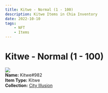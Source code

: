 ```yaml
---
title: Kitwe - Normal (1 - 100)
description: Kitwe Items in Chia Inventory
date: 2022-10-10
tags:
    - NFT
    - Items
---
```


# Kitwe - Normal (1 - 100)
<div class="item_thumbnail">
<img loading="lazy" src="https://57obghhs4fuirvtovccmmhy6kvzq354eeyvzgwtyrz4zuy4u.arweave.net/79wT-HPLhaIjWb_qiExh8eVXMN94Qm_K5NaeI55mmOU"><br/>
<div><strong>Name:</strong> Kitwe#982</div>
<div><strong>Item Type:</strong> Kitwe</div>
<div><strong>Collection:</strong> <a href="https://www.spacescan.io/xch/nft/collection/col1lend2dcn558km4wcwta4xnkfv3xpcmlp9kyt0m909emvfxechlyqdl5ndg">City Illusion</a></div>
</div>

